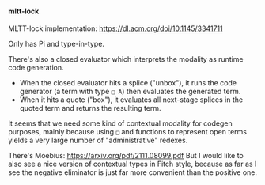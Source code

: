 
#### mltt-lock

MLTT-lock implementation: https://dl.acm.org/doi/10.1145/3341711

Only has Pi and type-in-type.

There's also a closed evaluator which interprets the modality as runtime code
generation.

- When the closed evaluator hits a splice ("unbox"), it runs the code generator
  (a term with type `□ A`) then evaluates the generated term.
- When it hits a quote ("box"), it evaluates all next-stage splices in the quoted term and
  returns the resulting term.

It seems that we need some kind of contextual modality for codegen purposes,
mainly because using `□` and functions to represent open terms yields a very large
number of "administrative" redexes.

There's Moebius: https://arxiv.org/pdf/2111.08099.pdf But I would like to also
see a nice version of contextual types in Fitch style, because as far as I see
the negative eliminator is just far more convenient than the positive one.
